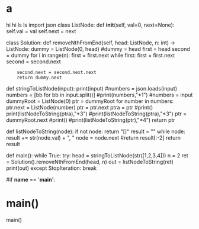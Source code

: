 # a
hi
hi
ls
ls
import json
class ListNode:
    def __init__(self, val=0, next=None):
        self.val = val
        self.next = next

class Solution:
    def removeNthFromEnd(self, head: ListNode, n: int) -> ListNode:
        dummy = ListNode(0, head)
        #dummy = head
        first = head
        second = dummy
        for i in range(n):
            first = first.next
        while first:
            first = first.next
            second = second.next
        
        second.next = second.next.next
        return dummy.next

def stringToListNode(input):
    print(input)
    #numbers = json.loads(input)
    numbers = [bb for bb in input.split()]
    #print(numbers,"*1")
    #numbers = input
    dummyRoot = ListNode(0)
    ptr = dummyRoot
    for number in numbers:
        ptr.next = ListNode(number)
        ptr = ptr.next
    ptra = ptr
    #print()
    print(listNodeToString(ptra),"*3")
    #print(listNodeToString(ptra),"*3")
    ptr = dummyRoot.next
    #print()
    #print(listNodeToString(ptr),"*4")
    return ptr



def listNodeToString(node):
    if not node:
        return "[]"
    result = ""
    while node:
        result += str(node.val) + ", "
        node = node.next
    #return result[:-2]
    return result



def main():
    while True:
        try:
            head = stringToListNode(str([1,2,3,4]))
            n = 2
            ret = Solution().removeNthFromEnd(head, n)
            out = listNodeToString(ret)
            print(out)
        except StopIteration:
            break

#if __name__ == '__main__':
#    main()
main()
